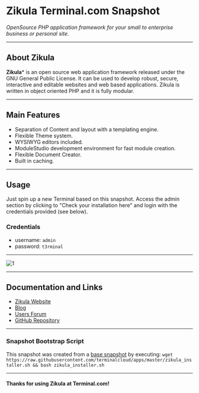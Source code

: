 # **Zikula** Terminal.com Snapshot

*OpenSource PHP application framework for your small to enterprise business or personal site.*

---

## About Zikula


**Zikula*** is an open source web application framework released under the GNU General Public License. It can be used to develop robust, secure, interactive and editable websites and web based applications. Zikula is written in object oriented PHP and it is fully modular.

---

## Main Features

- Separation of Content and layout with a templating engine.
- Flexible Theme system.
- WYSIWYG editors included.
- ModuleStudio development environment for fast module creation.
- Flexible Document Creator.
- Built in caching.

---

## Usage

Just spin up a new Terminal based on this snapshot. Access the admin section by clicking to "Check your installation here" and login with the credentials provided (see below).

### Credentials

- username: `admin`
- password: `t3rminal`

---

![1](http://i.imgur.com/816Rdzb.png)

---

## Documentation and Links

- [Zikula Website](http://zikula.org/)
- [Blog](http://zikula.org/blog/view)
- [Users Forum](http://zikula.org/forums/)
- [GitHub Repository](https://github.com/zikula)

---

### Snapshot Bootstrap Script

This snapshot was created from a [base snapshot](https://www.terminal.com/tiny/FzpHiTXG1K) by executing:
`wget https://raw.githubusercontent.com/terminalcloud/apps/master/zikula_installer.sh && bash zikula_installer.sh`

---

#### Thanks for using Zikula at Terminal.com!
